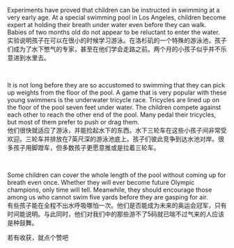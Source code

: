 Experiments have proved that children can be instructed in swimming at a very early age. At a special swimming pool in Los Angeles, children become expert at holding their breath under water even before they can walk. Babies of two months old do not appear to be reluctant to enter the water.  
实验说明孩子在可以在很小的时候学习游泳。在洛杉矶的一个特殊的游泳池，孩子们成为了水下憋气的专家，甚至在他们学会走路之前。两个月的小孩子似乎并不乐意进到水里去。  

    



It is not long before they are so accustomed to swimming that they can pick up weights from the floor of the pool. A game that is very popular with these young swimmers is the underwater tricycle race. Tricycles are lined up on the floor of the pool seven feet under water. The children compete against each other to reach the other end of the pool. Many pedal their tricycles, but most of them prefer to push or drag them.  
他们很快就适应了游泳，并能捡起水下的东西。水下三轮车在这些小孩子间非常受欢迎。三轮车并排放在7英尺深的游泳池底上。孩子们彼此竞争到达水池对岸。很多孩子用脚蹬车，但多数孩子更愿意推或是拉着三轮车。  

    



Some children can cover the whole length of the pool without coming up for breath even once. Whether they will ever become future Olympic champions, only time will tell. Meanwhile, they should encourage those among us who cannot swim five yards before they are gasping for air.  
有些孩子能在全程不出水呼吸哪怕一次。他们是否能成为未来的奥运会冠军，只有时间能说明。与此同时，他们对我们中的那些游不了5码就已喘不过气来的人应该是种鼓舞。  

若有收获，就点个赞吧
